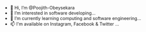 - 👋 Hi, I’m @Poojith-Obeysekara
- 👀 I’m interested in software developing...
- 🌱 I’m currently learning computing and software engineering...
- 📫 I'm available on Instagram, Facebook & Twitter ...

<!---
Poojith-Obeysekara/Poojith-Obeysekara is a ✨ special ✨ repository because its `README.md` (this file) appears on your GitHub profile.
You can click the Preview link to take a look at your changes.
--->
